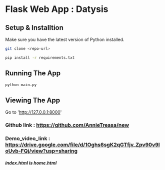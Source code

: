 # Flask Web App : Datysis

## Setup & Installtion

Make sure you have the latest version of Python installed.

```bash
git clone <repo-url>
```

```bash
pip install -r requirements.txt
```

## Running The App

```bash
python main.py
```

## Viewing The App

Go to 'http://127.0.0.1:8000'

### Github link : https://github.com/AnnieTreasa/new 

### Demo_video_link : https://drive.google.com/file/d/1Oghs6sgK2qGTfjv_Zpv90v9loUvb-FQj/view?usp=sharing

##### index.html is home.html
